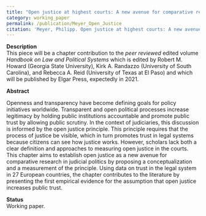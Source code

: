 ```yaml
---
title: "Open justice at highest courts: A new avenue for comparative research."
category: working_paper
permalink: /publication/Meyer_Open_Justice
citation: 'Meyer, Philipp. Open justice at highest courts: A new avenue for comparative research. In: Howard, Robert M., Kirk A. Randazzo, and Vanessa Reid (Ed.): Handbook on Law and Political Systems. Cheltenham: Edward Elgar Publishing. [Peer reviewed, Under contract].'
---
```


<p><b>Description</b><br>
This piece will be a chapter contribution to the <i>peer reviewed</i> edited volume <i>Handbook on Law and Political Systems</i> which is edited by Robert M. Howard (Georgia State University), Kirk A. Randazzo (University of South Carolina), and Rebecca A. Reid (University of Texas at El Paso) and which will be published by Elgar Press, expectedly in 2021.</p> 

<p><b>Abstract</b><br>
<p>Openness and transparency have become defining goals for policy initiatives worldwide. Transparent and open political processes increase legitimacy by holding public institutions accountable and promote public trust by allowing public scrutiny. In the context of judiciaries, this discussion is informed by the open justice principle. This principle requires that the process of justice be visible, which in turn promotes trust in legal systems because citizens can see how justice works. However, scholars lack both a clear definition and approaches to measuring open justice in the courts. This chapter aims to establish open justice as a new avenue for comparative research in judicial politics by proposing a conceptualization and a measurement of the principle. Using data on trust in the legal system in 27 European countries, the chapter contributes to the literature by presenting the first empirical evidence for the assumption that open justice increases public trust.</p>

<p><b>Status</b><br>
Working paper.</p>
